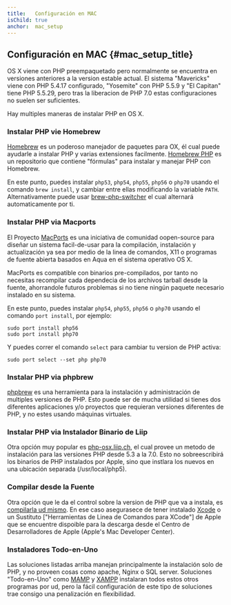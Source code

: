 ```yaml
---
title:   Configuración en MAC
isChild: true
anchor:  mac_setup
---
```


## Configuración en MAC {#mac_setup_title}

OS X viene con PHP preempaquetado pero normalmente se encuentra en versiones anteriores a la version estable actual. El sistema "Mavericks" viene con PHP 5.4.17 configurado, "Yosemite" con PHP 5.5.9 y "El Capitan" tiene PHP 5.5.29, pero tras la liberacion de PHP 7.0 estas configuraciones no suelen ser suficientes.

Hay multiples maneras de instalar PHP en OS X.

### Instalar PHP vie Homebrew

[Homebrew] es un poderoso manejador de paquetes para OX, él cual puede ayudarle a instalar PHP y varias extensiones facilmente.
[Homebrew PHP] es un repositorio que contiene "fórmulas" para instalar y manejar PHP con Homebrew.

En este punto, puedes instalar `php53`, `php54`, `php55`, `php56` o `php70`  usando el comando `brew install`, y cambiar entre ellas modificando la variable `PATH`. Alternativamente puede usar [brew-php-switcher][brew-php-switcher] el cual alternará automaticamente por ti.

### Instalar PHP via Macports

El Proyecto [MacPorts] es una iniciativa de comunidad oopen-source para diseñar un sistema facil-de-usar para la compilación, instalación y actualización ya sea por medio de la linea de comandos, X11 o programas de fuente abierta basados en Aqua en el sistema operativo OS X.

MacPorts es compatible con binarios pre-compilados, por tanto no necesitas recompilar cada dependecia de los archivos tarball desde la fuente, ahorrandole futuros problemas si no tiene ningún paquete necesario instalado en su sistema.

En este punto, puedes instalar `php54`, `php55`, `php56` o `php70` usando el comando `port install`, por ejemplo:

    sudo port install php56
    sudo port install php70

Y puedes correr el comando `select` para cambiar tu version de PHP activa:

    sudo port select --set php php70

### Instalar PHP via phpbrew

[phpbrew] es una herramienta para la instalación y administración de multiples versiones de PHP. Esto puede ser de mucha utilidad si tienes dos diferentes aplicaciones y/o proyectos que requieran versiones diferentes de PHP, y no estes usando máquinas virtuales.

### Instalar PHP via Instalador Binario de Liip

Otra opción muy popular es [php-osx.liip.ch], el cual provee un metodo de instalación para las versiones PHP desde 5.3 a la 7.0.
Esto no sobreescribirá los binarios de PHP instalados por Apple, sino que instlara los nuevos en una ubicación separada (/usr/local/php5).

### Compilar desde la Fuente

Otra opción que le da el control sobre la version de PHP que va a instala, es [compilarla ud mismo][mac-compile].
En ese caso asegurasece de tener instalado [Xcode][xcode-gcc-substitution] o  un Sustituto ["Herramientas de Linea de Comandos para XCode"] de Apple que se encuentre dispoible para la descarga desde el Centro de Desarrolladores de Apple (Apple's Mac Developer Center).

### Instaladores Todo-en-Uno

Las soluciones listadas arriba manejan principalmente la instalación solo de PHP, y no proveen cosas como apache, Nginx o SQL server.
Soluciones "Todo-en-Uno" como [MAMP][mamp-downloads] y [XAMPP][xampp] instalaran todos estos otros programas por ud, pero la fácil configuración de este tipo de soluciones trae consigo una penalización en flexibilidad.

[Homebrew]: http://brew.sh/
[Homebrew PHP]: https://github.com/Homebrew/homebrew-php#installation
[MacPorts]: https://www.macports.org/install.php
[phpbrew]: https://github.com/phpbrew/phpbrew
[php-osx.liip.ch]: http://php-osx.liip.ch/
[mac-compile]: http://php.net/install.macosx.compile
[xcode-gcc-substitution]: https://github.com/kennethreitz/osx-gcc-installer
["Command Line Tools for XCode"]: https://developer.apple.com/downloads
[mamp-downloads]: http://www.mamp.info/en/downloads/
[xampp]: http://www.apachefriends.org/en/xampp.html
[brew-php-switcher]: https://github.com/philcook/brew-php-switcher
